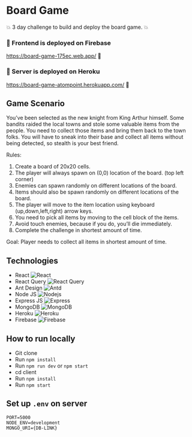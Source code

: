 # Board Game
:boom: 3 day challenge to build and deploy the board game. :boom: 

### :pushpin: Frontend is deployed on Firebase
https://board-game-175ec.web.app/ :pushpin:

### :pushpin: Server is deployed on Heroku
https://board-game-atompoint.herokuapp.com/ :pushpin:

## Game Scenario
You’ve been selected as the new knight from King Arthur himself. Some bandits raided the local towns and stole some valuable items from the people. You need to collect those items and bring them back to the town folks.
You will have to sneak into their base and collect all items without being detected, so stealth is your best friend.

Rules:
1. Create a board of 20x20 cells.
2. The player will always spawn on (0,0) location of the board. (top left corner)
3. Enemies can spawn randomly on different locations of the board.
4. Items should also be spawn randomly on different locations of the board.
5. The player will move to the item location using keyboard (up,down,left,right) arrow keys.
6. You need to pick all items by moving to the cell block of the items.
7. Avoid touch enemies, because if you do, you’ll die immediately.
8. Complete the challenge in shortest amount of time.

Goal: Player needs to collect all items in shortest amount of time.

## Technologies
- React <img alt="React" src="https://img.shields.io/badge/-React-45b8d8?style=flat-square&logo=react&logoColor=white" />
- React Query <img alt="React Query" src="https://img.shields.io/badge/-React%20Query-FF4154?style=flat-square&logo=reactquery&logoColor=white" />
- Ant Design <img alt="Antd" src="https://img.shields.io/badge/-Ant%20Design-0170FE?style=flat-square&logo=antdesign&logoColor=white" />
- Node JS <img alt="Nodejs" src="https://img.shields.io/badge/-Nodejs-43853d?style=flat-square&logo=Node.js&logoColor=white" />
- Express JS <img alt="Express" src="https://img.shields.io/badge/-Express-000000?style=flat-square&logo=express&logoColor=white" />
- MongoDB <img alt="MongoDB" src="https://img.shields.io/badge/-MongoDB-13aa52?style=flat-square&logo=mongodb&logoColor=white" />
- Heroku <img alt="Heroku" src="https://img.shields.io/badge/-Heroku-430098?style=flat-square&logo=heroku&logoColor=white" />
- Firebase <img alt="Firebase" src="https://img.shields.io/badge/-Firebase-FFCA28?style=flat-square&logo=firebase&logoColor=black" />

## How to run locally
- Git clone
- Run `npm install`
- Run `npm run dev` or `npm start`
- cd client
- Run `npm install`
- Run `npm start`

## Set up `.env` on server
```
PORT=5000
NODE_ENV=development
MONGO_URI={DB-LINK}
```
